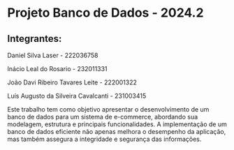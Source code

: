 # Projeto Banco de Dados - 2024.2

## Integrantes:
Daniel Silva Laser - 222036758

Inácio Leal do Rosario - 232011331

João Davi Ribeiro Tavares Leite - 222001322

Luís Augusto da Silveira Cavalcanti - 231003415


Este trabalho tem como objetivo apresentar o desenvolvimento de um banco de dados para um sistema de e-commerce, abordando sua modelagem, estrutura e principais funcionalidades. A implementação de um banco de dados eficiente não apenas melhora o desempenho da aplicação, mas também assegura a integridade e segurança das informações.


